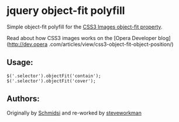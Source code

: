 jquery object-fit polyfill
==========================

Simple object-fit polyfill for the [CSS3 Images object-fit property](http://www.w3.org/TR/2012/CR-css3-images-20120417/#object-fit).

Read about how CSS3 images works on the [Opera Developer blog](http://dev.opera
.com/articles/view/css3-object-fit-object-position/)

Usage:
------

```
$('.selector').objectFit('contain');
$('.selector').objectFit('cover');
```

Authors:
------
Originally by [Schmidsi](https://github.com/schmidsi/jquery-object-fit) and re-worked by [steveworkman](https://github.com/steveworkman/jquery-object-fit)